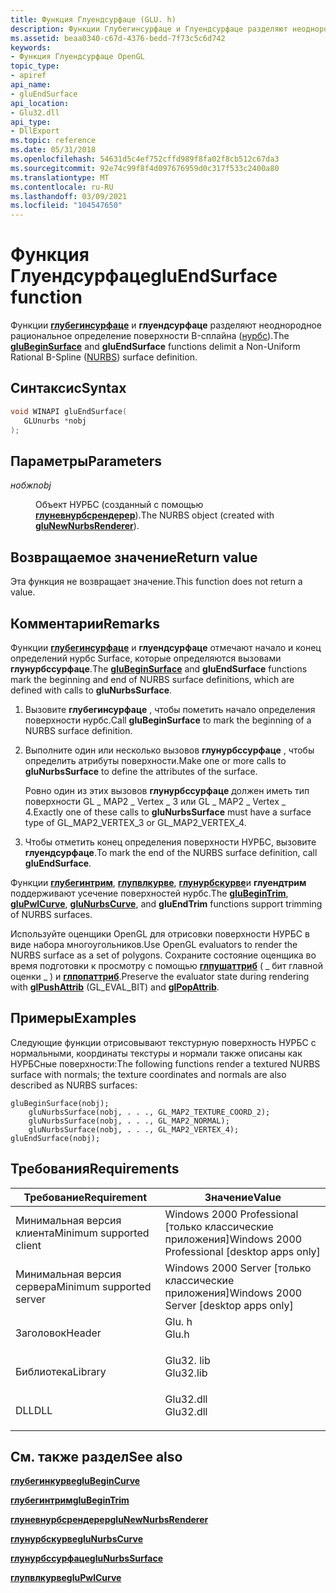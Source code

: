 ```yaml
---
title: Функция Глуендсурфаце (GLU. h)
description: Функции Глубегинсурфаце и Глуендсурфаце разделяют неоднородное рациональное определение поверхности B-сплайна (НУРБС). | Функция Глуендсурфаце (GLU. h)
ms.assetid: beaa0340-c67d-4376-bedd-7f73c5c6d742
keywords:
- Функция Глуендсурфаце OpenGL
topic_type:
- apiref
api_name:
- gluEndSurface
api_location:
- Glu32.dll
api_type:
- DllExport
ms.topic: reference
ms.date: 05/31/2018
ms.openlocfilehash: 54631d5c4ef752cffd989f8fa02f8cb512c67da3
ms.sourcegitcommit: 92e74c99f8f4d097676959d0c317f533c2400a80
ms.translationtype: MT
ms.contentlocale: ru-RU
ms.lasthandoff: 03/09/2021
ms.locfileid: "104547650"
---
```

# <a name="gluendsurface-function"></a><span data-ttu-id="a94b8-105">Функция Глуендсурфаце</span><span class="sxs-lookup"><span data-stu-id="a94b8-105">gluEndSurface function</span></span>

<span data-ttu-id="a94b8-106">Функции [**глубегинсурфаце**](glubeginsurface.md) и **глуендсурфаце** разделяют неоднородное рациональное определение поверхности B-сплайна ([нурбс](using-nurbs-curves-and-surfaces.md)).</span><span class="sxs-lookup"><span data-stu-id="a94b8-106">The [**gluBeginSurface**](glubeginsurface.md) and **gluEndSurface** functions delimit a Non-Uniform Rational B-Spline ([NURBS](using-nurbs-curves-and-surfaces.md)) surface definition.</span></span>

## <a name="syntax"></a><span data-ttu-id="a94b8-107">Синтаксис</span><span class="sxs-lookup"><span data-stu-id="a94b8-107">Syntax</span></span>


```C++
void WINAPI gluEndSurface(
   GLUnurbs *nobj
);
```



## <a name="parameters"></a><span data-ttu-id="a94b8-108">Параметры</span><span class="sxs-lookup"><span data-stu-id="a94b8-108">Parameters</span></span>

<dl> <dt>

<span data-ttu-id="a94b8-109">*нобж*</span><span class="sxs-lookup"><span data-stu-id="a94b8-109">*nobj*</span></span> 
</dt> <dd>

<span data-ttu-id="a94b8-110">Объект НУРБС (созданный с помощью [**глуневнурбсрендерер**](glunewnurbsrenderer.md)).</span><span class="sxs-lookup"><span data-stu-id="a94b8-110">The NURBS object (created with [**gluNewNurbsRenderer**](glunewnurbsrenderer.md)).</span></span>

</dd> </dl>

## <a name="return-value"></a><span data-ttu-id="a94b8-111">Возвращаемое значение</span><span class="sxs-lookup"><span data-stu-id="a94b8-111">Return value</span></span>

<span data-ttu-id="a94b8-112">Эта функция не возвращает значение.</span><span class="sxs-lookup"><span data-stu-id="a94b8-112">This function does not return a value.</span></span>

## <a name="remarks"></a><span data-ttu-id="a94b8-113">Комментарии</span><span class="sxs-lookup"><span data-stu-id="a94b8-113">Remarks</span></span>

<span data-ttu-id="a94b8-114">Функции [**глубегинсурфаце**](glubeginsurface.md) и **глуендсурфаце** отмечают начало и конец определений нурбс Surface, которые определяются вызовами **глунурбссурфаце**.</span><span class="sxs-lookup"><span data-stu-id="a94b8-114">The [**gluBeginSurface**](glubeginsurface.md) and **gluEndSurface** functions mark the beginning and end of NURBS surface definitions, which are defined with calls to **gluNurbsSurface**.</span></span>

1.  <span data-ttu-id="a94b8-115">Вызовите **глубегинсурфаце** , чтобы пометить начало определения поверхности нурбс.</span><span class="sxs-lookup"><span data-stu-id="a94b8-115">Call **gluBeginSurface** to mark the beginning of a NURBS surface definition.</span></span>
2.  <span data-ttu-id="a94b8-116">Выполните один или несколько вызовов **глунурбссурфаце** , чтобы определить атрибуты поверхности.</span><span class="sxs-lookup"><span data-stu-id="a94b8-116">Make one or more calls to **gluNurbsSurface** to define the attributes of the surface.</span></span>

    <span data-ttu-id="a94b8-117">Ровно один из этих вызовов **глунурбссурфаце** должен иметь тип поверхности GL \_ MAP2 \_ Vertex \_ 3 или GL \_ MAP2 \_ Vertex \_ 4.</span><span class="sxs-lookup"><span data-stu-id="a94b8-117">Exactly one of these calls to **gluNurbsSurface** must have a surface type of GL\_MAP2\_VERTEX\_3 or GL\_MAP2\_VERTEX\_4.</span></span>

3.  <span data-ttu-id="a94b8-118">Чтобы отметить конец определения поверхности НУРБС, вызовите **глуендсурфаце**.</span><span class="sxs-lookup"><span data-stu-id="a94b8-118">To mark the end of the NURBS surface definition, call **gluEndSurface**.</span></span>

<span data-ttu-id="a94b8-119">Функции [**глубегинтрим**](glubegintrim.md), [**глупвлкурве**](glupwlcurve.md), [**глунурбскурве**](glunurbscurve.md)и **глуендтрим** поддерживают усечение поверхностей нурбс.</span><span class="sxs-lookup"><span data-stu-id="a94b8-119">The [**gluBeginTrim**](glubegintrim.md), [**gluPwlCurve**](glupwlcurve.md), [**gluNurbsCurve**](glunurbscurve.md), and **gluEndTrim** functions support trimming of NURBS surfaces.</span></span>

<span data-ttu-id="a94b8-120">Используйте оценщики OpenGL для отрисовки поверхности НУРБС в виде набора многоугольников.</span><span class="sxs-lookup"><span data-stu-id="a94b8-120">Use OpenGL evaluators to render the NURBS surface as a set of polygons.</span></span> <span data-ttu-id="a94b8-121">Сохраните состояние оценщика во время подготовки к просмотру с помощью [**глпушаттриб**](glpushattrib.md) ( \_ бит главной оценки \_ ) и [**глпопаттриб**](glpopattrib.md).</span><span class="sxs-lookup"><span data-stu-id="a94b8-121">Preserve the evaluator state during rendering with [**glPushAttrib**](glpushattrib.md) (GL\_EVAL\_BIT) and [**glPopAttrib**](glpopattrib.md).</span></span>

## <a name="examples"></a><span data-ttu-id="a94b8-122">Примеры</span><span class="sxs-lookup"><span data-stu-id="a94b8-122">Examples</span></span>

<span data-ttu-id="a94b8-123">Следующие функции отрисовывают текстурную поверхность НУРБС с нормальными, координаты текстуры и нормали также описаны как НУРБСные поверхности:</span><span class="sxs-lookup"><span data-stu-id="a94b8-123">The following functions render a textured NURBS surface with normals; the texture coordinates and normals are also described as NURBS surfaces:</span></span>

``` syntax
gluBeginSurface(nobj); 
    gluNurbsSurface(nobj, . . ., GL_MAP2_TEXTURE_COORD_2); 
    gluNurbsSurface(nobj, . . ., GL_MAP2_NORMAL); 
    gluNurbsSurface(nobj, . . ., GL_MAP2_VERTEX_4); 
gluEndSurface(nobj);
```

## <a name="requirements"></a><span data-ttu-id="a94b8-124">Требования</span><span class="sxs-lookup"><span data-stu-id="a94b8-124">Requirements</span></span>



| <span data-ttu-id="a94b8-125">Требование</span><span class="sxs-lookup"><span data-stu-id="a94b8-125">Requirement</span></span> | <span data-ttu-id="a94b8-126">Значение</span><span class="sxs-lookup"><span data-stu-id="a94b8-126">Value</span></span> |
|-------------------------------------|--------------------------------------------------------------------------------------|
| <span data-ttu-id="a94b8-127">Минимальная версия клиента</span><span class="sxs-lookup"><span data-stu-id="a94b8-127">Minimum supported client</span></span><br/> | <span data-ttu-id="a94b8-128">Windows 2000 Professional \[только классические приложения\]</span><span class="sxs-lookup"><span data-stu-id="a94b8-128">Windows 2000 Professional \[desktop apps only\]</span></span><br/>                           |
| <span data-ttu-id="a94b8-129">Минимальная версия сервера</span><span class="sxs-lookup"><span data-stu-id="a94b8-129">Minimum supported server</span></span><br/> | <span data-ttu-id="a94b8-130">Windows 2000 Server \[только классические приложения\]</span><span class="sxs-lookup"><span data-stu-id="a94b8-130">Windows 2000 Server \[desktop apps only\]</span></span><br/>                                 |
| <span data-ttu-id="a94b8-131">Заголовок</span><span class="sxs-lookup"><span data-stu-id="a94b8-131">Header</span></span><br/>                   | <dl> <span data-ttu-id="a94b8-132"><dt>Glu. h</dt></span><span class="sxs-lookup"><span data-stu-id="a94b8-132"><dt>Glu.h</dt></span></span> </dl>     |
| <span data-ttu-id="a94b8-133">Библиотека</span><span class="sxs-lookup"><span data-stu-id="a94b8-133">Library</span></span><br/>                  | <dl> <span data-ttu-id="a94b8-134"><dt>Glu32. lib</dt></span><span class="sxs-lookup"><span data-stu-id="a94b8-134"><dt>Glu32.lib</dt></span></span> </dl> |
| <span data-ttu-id="a94b8-135">DLL</span><span class="sxs-lookup"><span data-stu-id="a94b8-135">DLL</span></span><br/>                      | <dl> <span data-ttu-id="a94b8-136"><dt>Glu32.dll</dt></span><span class="sxs-lookup"><span data-stu-id="a94b8-136"><dt>Glu32.dll</dt></span></span> </dl> |



## <a name="see-also"></a><span data-ttu-id="a94b8-137">См. также раздел</span><span class="sxs-lookup"><span data-stu-id="a94b8-137">See also</span></span>

<dl> <dt>

[<span data-ttu-id="a94b8-138">**глубегинкурве**</span><span class="sxs-lookup"><span data-stu-id="a94b8-138">**gluBeginCurve**</span></span>](glubegincurve.md)
</dt> <dt>

[<span data-ttu-id="a94b8-139">**глубегинтрим**</span><span class="sxs-lookup"><span data-stu-id="a94b8-139">**gluBeginTrim**</span></span>](glubegintrim.md)
</dt> <dt>

[<span data-ttu-id="a94b8-140">**глуневнурбсрендерер**</span><span class="sxs-lookup"><span data-stu-id="a94b8-140">**gluNewNurbsRenderer**</span></span>](glunewnurbsrenderer.md)
</dt> <dt>

[<span data-ttu-id="a94b8-141">**глунурбскурве**</span><span class="sxs-lookup"><span data-stu-id="a94b8-141">**gluNurbsCurve**</span></span>](glunurbscurve.md)
</dt> <dt>

[<span data-ttu-id="a94b8-142">**глунурбссурфаце**</span><span class="sxs-lookup"><span data-stu-id="a94b8-142">**gluNurbsSurface**</span></span>](glunurbssurface.md)
</dt> <dt>

[<span data-ttu-id="a94b8-143">**глупвлкурве**</span><span class="sxs-lookup"><span data-stu-id="a94b8-143">**gluPwlCurve**</span></span>](glupwlcurve.md)
</dt> </dl>

 

 





